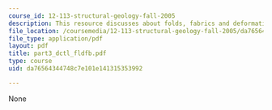 ```yaml
---
course_id: 12-113-structural-geology-fall-2005
description: This resource discusses about folds, fabrics and deformation mechanisms.
file_location: /coursemedia/12-113-structural-geology-fall-2005/da76564344748c7e101e141315353992_part3_dctl_fldfb.pdf
file_type: application/pdf
layout: pdf
title: part3_dctl_fldfb.pdf
type: course
uid: da76564344748c7e101e141315353992

---
```

None